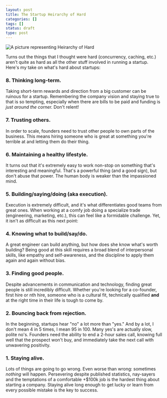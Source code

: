 ```yaml
---
layout: post
title: The Startup Heirarchy of Hard
categories: []
tags: []
status: draft
type: post
---
```

![A picture representing Heirarchy of Hard](http://placekitten.com/g/600/400)

Turns out the things that I thought were hard (concurrency, caching, etc.) aren't quite as hard as all the other stuff involved in running a startup. Here's my take on what's hard about startups:

### 8. Thinking long-term.

Taking short-term rewards and direction from a big customer can be ruinous for a startup. Remembering the company vision and staying true to that is so tempting, especially when there are bills to be paid and funding is *just around the corner.* Don't relent!

### 7. Trusting others.

In order to scale, founders need to trust other people to own parts of the business. This means hiring someone who is great at something you're terrible at and letting them do their thing.

### 6. Maintaining a healthy lifestyle.

It turns out that it's extremely easy to work non-stop on something that's interesting and meaningful. That's a powerful thing (and a good sign), but don't abuse that power. The human body is weaker than the impassioned mind.

### 5. Building/saying/doing (aka execution).

Execution is extremely difficult, and it's what differentiates good teams from great ones. When working at a comfy job doing a specialize trade (engineering, marketing, etc.), this can feel like a formidable challenge. Yet, it isn't as difficult as this next point:

### 4. Knowing what to build/say/do.

A great engineer can build anything, but how does she know what's worth building? Being good at this skill requires a broad blend of interpersonal skills, like empathy and self-awareness, and the discipline to apply them again and again without bias.

### 3. Finding good people.

Despite advancements in communication and technology, finding great people is still incredibly difficult. Whether you're looking for a co-founder, first hire or nth hire, someone who is a cultural fit, technically qualified **and** at the right time in their life is tough to come by.

### 2. Bouncing back from rejection.

In the beginning, startups hear "no" a lot more than "yes." And by a lot, I don't mean 4 in 5 times, I mean 95 in 100. Many yes's are actually slow, polite no's. Founders need the ability to end a 2-hour sales call, knowing full well that the prospect won't buy, and immediately take the next call with unwavering positivity.

### 1. Staying alive.

Lots of things are going to go wrong. Even worse than wrong: sometimes *nothing* will happen. Persevering despite published statistics, nay-sayers and the temptations of a comfortable +$100k job is the hardest thing about starting a company. Staying alive long enough to get lucky or learn from every possible mistake is the key to success.
